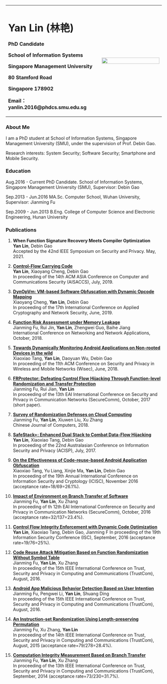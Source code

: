 <table border="0"> 
  <tr>
    <td width="60%">
      <h1>Yan Lin (林艳)</h1>
      <p><b>PhD Candidate</b></p>
      <p><b>School of Information Systems</b></p>
      <p><b>Singapore Management University</b></p>
      <p><b>80 Stamford Road</b></p>
      <p><b>Singapore 178902</b></p>
      <p><b>Email：yanlin.2016@phdcs.smu.edu.sg</b></p>
    </td>
    <td width="40%">
      <img src="/IMG_0854.JPG" width="100%">     
    </td>
  </tr>
</table>

### **About Me** 

I am a PhD student at School of Information Systems, Singapore Management University (SMU), under the supervision of Prof. Debin Gao. 

Research interests: System Security; Software Security; Smartphone and Mobile Security.

### **Education**

Aug.2016 - Current PhD Candidate. School of Information Systems, Singapore Management University (SMU), Supervisor: Debin Gao

Sep.2013 - Jun.2016 MA.Sc. Computer School, Wuhan University, Supervisor: Jianming Fu

Sep.2009 - Jun.2013 B.Eng. College of Computer Science and Electronic Engineering, Hunan University

### **Publications**

1. **When Function Signature Recovery Meets Compiler Optimization**\
      **Yan Lin**, Debin Gao\
      Accepted by the 42nd IEEE Symposium on Security and Privacy. May, 2021.

1. [**Control-Flow Carrying Code**](https://flyer.sis.smu.edu.sg/asiaccs19-1.pdf)\
     **Yan Lin**, Xiaoyang Cheng, Debin Gao\
     In proceeding of the 14th ACM ASIA Conference on Computer and Communications Security (AISACCS), July, 2019.

1. [**DynOpVm: VM-based Software Obfuscation with Dynamic Opcode Mapping**](https://flyer.sis.smu.edu.sg/acns19.pdf)\
     Xiaoyang Cheng, **Yan Lin**, Debin Gao\
     In proceeding of the 17th International Conference on Applied Cryptography and Network Security, June, 2019.

1. [**Function Risk Assessment under Memory Leakage**](https://1drv.ms/b/s!Aj9CYr_j_6FAoETpx1oQQ-plKdzU?e=FRaQrn)\
     Jianming Fu, Rui Jin, **Yan Lin**, Zhengwei Guo, Baihe Jiang \
     International Conference on Networking and Network Applications, October, 2018.

1. [**Towards Dynamically Monitoring Android Applications on Non-rooted Devices in the wild**](https://ink.library.smu.edu.sg/cgi/viewcontent.cgi?article=5102&context=sis_research)\
     Xiaoxiao Tang, **Yan Lin**, Daoyuan Wu, Debin Gao\
     In proceeding of the 11th ACM Conference on Security and Privacy in Wireless and Mobile Networks (Wisec), June, 2018.

1. [**FRProtector: Defeating Control Flow Hijacking Through Function-level Randomization and Transfer Protection**](https://1drv.ms/b/s!Aj9CYr_j_6FAoD7_4xFkBORnPF4R?e=I3SAZp)\
     Jianming Fu, Rui Jian, **Yan Lin**\
     In proceeding of the 13th EAI International Conference on Security and Privacy in Communication Networks (SecureComm), October, 2017 (short paper).

1. [**Survey of Randomization Defenses on Cloud Computing**](https://1drv.ms/b/s!Aj9CYr_j_6FAoELYSVZdDUht0Dw7?e=7PHiym)\
     Jianming Fu, **Yan Lin**, Xiuwen Liu, Xu Zhang\
     Chinese Journal of Computers, 2018.

1. [**SafeStack+: Enhanced Dual Stack to Combat Data-Flow Hijacking**](https://flyer.sis.smu.edu.sg/acisp17.pdf)\
     **Yan Lin**, Xiaoxiao Tang, Debin Gao\
     In proceeding of the 22nd Australasian Conference on Information Security and Privacy (ACISP), July, 2017.

1. [**On the Effectiveness of Code-reuse-based Android Application Obfuscation**](https://ink.library.smu.edu.sg/cgi/viewcontent.cgi?article=4427&context=sis_research)\
     Xiaoxiao Tang, Yu Liang, Xinjie Ma, **Yan Lin**, Debin Gao\
     In proceeding of the 19th Annual International Conference on Information Security and Cryptology (ICISC), November 2016 (acceptance rate=18/69=26.1%).

1. [**Impact of Environment on Branch Transfer of Software**](https://1drv.ms/b/s!Aj9CYr_j_6FAoD8TQMxL9yNvBsRm?e=w5Keaa)\
     Jianming Fu, **Yan Lin**, Xu Zhang\
     In proceeding of th 12th EAI International Conference on Security and Privacy in Communication Networks (SecureComm), October, 2016 (acceptance rate=32/137=23.4%).

1. [**Control Flow Integrity Enforcement with Dynamic Code Optimization**](https://flyer.sis.smu.edu.sg/isc16.pdf)\
     **Yan Lin**, Xiaoxiao Tang, Debin Gao, Jianming F
     In proceeding of the 19th Information Security Conference (ISC), September, 2016 (acceptance rate=19/76=25%).

1. [**Code Reuse Attack Mitigation Based on Function Randomization Without Symbol Table**](https://1drv.ms/b/s!Aj9CYr_j_6FAoDxnSktD35sxzinM?e=W1itdJ)\
     Jianming Fu, **Yan Lin**, Xu Zhang\
     In proceeding of the 15th IEEE International Conference on Trust, Security and Privacy in Computing and Communications (TrustCom), August, 2016.

1. [**Android App Malicious Behavior Detection Based on User Intention**](https://1drv.ms/b/s!Aj9CYr_j_6FAoDpmE-yjN4_TgL5l?e=TpuRbf)\
     Jianming Fu, Pengwei Li, **Yan Lin**, Shuang Ding\
     In proceeding of the 15th IEEE International Conference on Trust, Security and Privacy in Computing and Communications (TrustCom), August, 2016.

1. [**An Instruction-set Randomization Using Length-preserving Permutation**](https://1drv.ms/b/s!Aj9CYr_j_6FAoDl0jO8XmF1obrJT)\
     Jianming Fu, Xu Zhang, **Yan Lin**\
     In proceeding of the 14th IEEE International Conference on Trust, Security and Privacy in Computing and Communications (TrustCom), August, 2015 (acceptance rate=79/278=28.4%).

1. [**Computation Integrity Measurement Based on Branch Transfer**](https://1drv.ms/b/s!Aj9CYr_j_6FAoD3WfBNTPSVHX5kD?e=HV2owW)\
     Jianming Fu, **Yan Lin**, Xu Zhang\
     In proceeding of the 13th IEEE International Conference on Trust, Security and Privacy in Computing and Communications (TrustCom), September, 2014 (acceptance rate=73/230=31.7%).

